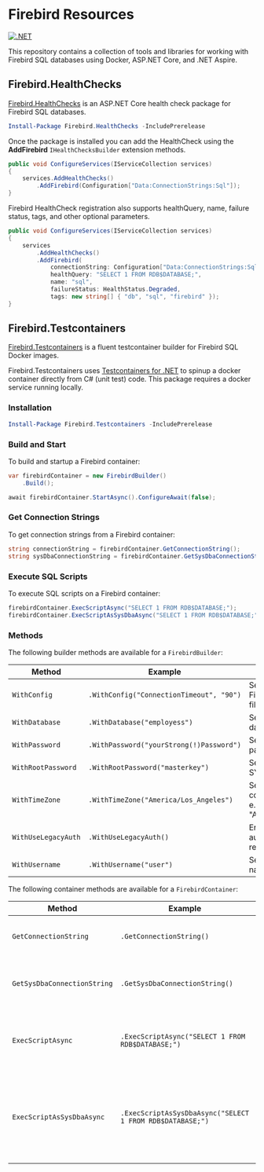 # Firebird Resources

[![.NET](https://github.com/willibrandon/firebird-resources/actions/workflows/ci.yml/badge.svg)](https://github.com/willibrandon/firebird-resources/actions/workflows/ci.yml)

This repository contains a collection of tools and libraries for working with Firebird SQL databases using Docker, ASP.NET Core, and .NET Aspire.

## Firebird.HealthChecks

[Firebird.HealthChecks](https://www.nuget.org/packages/Firebird.HealthChecks) is an ASP.NET Core health check package for Firebird SQL databases.

```PowerShell
Install-Package Firebird.HealthChecks -IncludePrerelease
```

Once the package is installed you can add the HealthCheck using the **AddFirebird** `IHealthChecksBuilder` extension methods.

```csharp
public void ConfigureServices(IServiceCollection services)
{
    services.AddHealthChecks()
        .AddFirebird(Configuration["Data:ConnectionStrings:Sql"]);
}
```

Firebird HealthCheck registration also supports healthQuery, name, failure status, tags, and other optional parameters.

```csharp
public void ConfigureServices(IServiceCollection services)
{
    services
        .AddHealthChecks()
        .AddFirebird(
            connectionString: Configuration["Data:ConnectionStrings:Sql"],
            healthQuery: "SELECT 1 FROM RDB$DATABASE;",
            name: "sql",
            failureStatus: HealthStatus.Degraded,
            tags: new string[] { "db", "sql", "firebird" });
}
```

## Firebird.Testcontainers

[Firebird.Testcontainers](https://www.nuget.org/packages/Firebird.Testcontainers) is a fluent testcontainer builder for Firebird SQL Docker images.

Firebird.Testcontainers uses [Testcontainers for .NET](https://dotnet.testcontainers.org/) to spinup a docker container directly from C# (unit test) code. This package requires a docker service running locally.

### Installation

```PowerShell
Install-Package Firebird.Testcontainers -IncludePrerelease
```

### Build and Start

To build and startup a Firebird container:

```csharp
var firebirdContainer = new FirebirdBuilder()
    .Build();

await firebirdContainer.StartAsync().ConfigureAwait(false);
```
### Get Connection Strings

To get connection strings from a Firebird container:

```csharp
string connectionString = firebirdContainer.GetConnectionString();
string sysDbaConnectionString = firebirdContainer.GetSysDbaConnectionString();
```

### Execute SQL Scripts

To execute SQL scripts on a Firebird container:

```csharp
firebirdContainer.ExecScriptAsync("SELECT 1 FROM RDB$DATABASE;");
firebirdContainer.ExecScriptAsSysDbaAsync("SELECT 1 FROM RDB$DATABASE;");
```

### Methods
The following builder methods are available for a `FirebirdBuilder`:

| Method |  Example | What |
| -      | -        | -    |
| `WithConfig` | `.WithConfig("ConnectionTimeout", "90")` | Sets values in the Firebird configuration file (firebird.conf).
| `WithDatabase` | `.WithDatabase("employess")` | Sets the Firebird database name.
| `WithPassword` | `.WithPassword("yourStrong(!)Password")` | Sets the Firebird user password.
| `WithRootPassword` | `.WithRootPassword("masterkey")` | Sets the Firebird SYSDBA password.
| `WithTimeZone` | `.WithTimeZone("America/Los_Angeles")` | Sets the Firebird container time zone. e.g. "America/Los_Angeles".
| `WithUseLegacyAuth` | `.WithUseLegacyAuth()` | Enables legacy Firebird authentication (not recommended).
| `WithUsername` | `.WithUsername("user")` | Sets the Firebird user name.

The following container methods are available for a `FirebirdContainer`:

| Method |  Example | What |
| -      | -        | -    |
| `GetConnectionString` | `.GetConnectionString()` | Gets the Firebird connection string.
| `GetSysDbaConnectionString` | `.GetSysDbaConnectionString()` | Gets the Firebird SYSDBA connection string.
| `ExecScriptAsync` | `.ExecScriptAsync("SELECT 1 FROM RDB$DATABASE;")` | Executes the SQL script in the Firebird container.
| `ExecScriptAsSysDbaAsync` | `.ExecScriptAsSysDbaAsync("SELECT 1 FROM RDB$DATABASE;")` | Executes the SQL script in the Firebird container using the SYSDBA account.